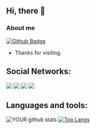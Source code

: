 
## Hi, there 👋

### About me

[![Github Badge](https://img.shields.io/badge/-Github-000?style=flat-square&logo=Github&logoColor=white&link=LINK_GIT)](LINK_GIT)


- Thanks for visiting.



 Social Networks:
 -----
[<img src="https://img.shields.io/badge/linkedin-%230077B5.svg?&style=for-the-badge&logo=linkedin&logoColor=white" />](https://www.linkedin.com/in/alberto-rocha-pinalli/) [<img src = "https://img.shields.io/badge/instagram-%23E4405F.svg?&style=for-the-badge&logo=instagram&logoColor=white">](https://www.instagram.com/beto_pinalli/) [<img src = "https://img.shields.io/badge/facebook-%231877F2.svg?&style=for-the-badge&logo=facebook&logoColor=white">](https://www.facebook.com/alberto.rochapinalli/)
 [<img src = "https://img.shields.io/badge/discord-%231877F2.svg?&style=for-the-badge&logo=discord&logoColor=white">](https://discord.com/channels/839257212819996702/839271009528971285)
 
 
 
Languages and tools:
----
 <link rel="stylesheet" href="https://cdn.jsdelivr.net/gh/devicons/devicon@v2.14.0/devicon.min.css">
 

 ![YOUR github stats](https://github-readme-stats.vercel.app/api?username=pinalli)
 [![Top Langs](https://github-readme-stats.vercel.app/api/top-langs/?username=pinalli&layout=compact)](https://github.com/pinalli/github-readme-stats)
